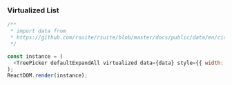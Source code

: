 ### Virtualized List

<!--start-code-->

```js
/**
 * import data from
 * https://github.com/rsuite/rsuite/blob/master/docs/public/data/en/city-simplified.json
 */

const instance = (
  <TreePicker defaultExpandAll virtualized data={data} style={{ width: 246 }} />
);
ReactDOM.render(instance);
```

<!--end-code-->
